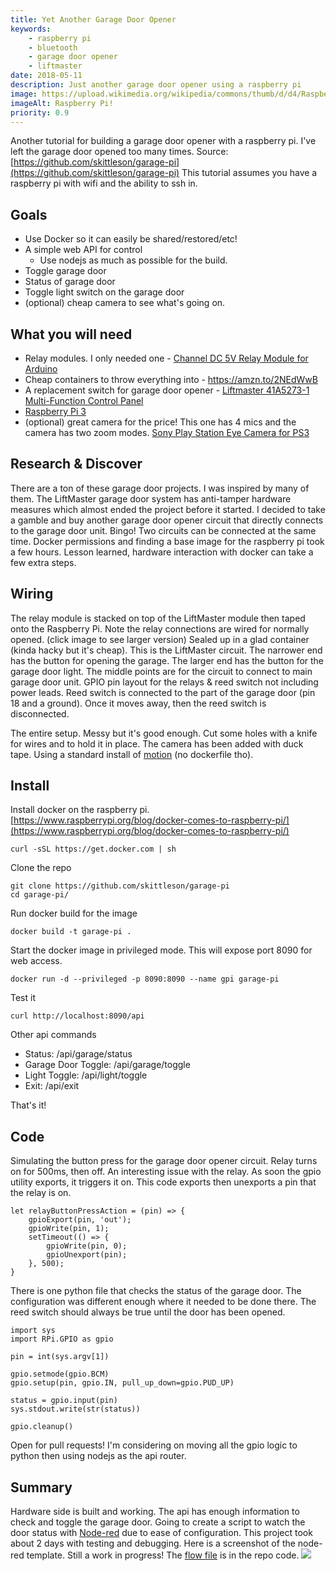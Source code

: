 ```yaml
---
title: Yet Another Garage Door Opener
keywords: 
    - raspberry pi
    - bluetooth
    - garage door opener
    - liftmaster
date: 2018-05-11
description: Just another garage door opener using a raspberry pi
image: https://upload.wikimedia.org/wikipedia/commons/thumb/d/d4/Raspberry-Pi-2-Bare-BR.jpg/330px-Raspberry-Pi-2-Bare-BR.jpg
imageAlt: Raspberry Pi!
priority: 0.9
---
```


Another tutorial for building a garage door opener with a raspberry pi. I've left the garage door opened too many times. Source: [https://github.com/skittleson/garage-pi](https://github.com/skittleson/garage-pi) This tutorial assumes you have a raspberry pi with wifi and the ability to ssh in.

## Goals

- Use Docker so it can easily be shared/restored/etc!
- A simple web API for control
  - Use nodejs as much as possible for the build.
- Toggle garage door
- Status of garage door
- Toggle light switch on the garage door
- (optional) cheap camera to see what's going on.

## What you will need

- Relay modules. I only needed one - [Channel DC 5V Relay Module for Arduino](https://amzn.to/2RP4zNC)
- Cheap containers to throw everything into - https://amzn.to/2NEdWwB
- A replacement switch for garage door opener - [Liftmaster 41A5273-1 Multi-Function Control Panel](https://amzn.to/2pShUrK)
- [Raspberry Pi 3](https://amzn.to/2RMxQc5)
- (optional) great camera for the price! This one has 4 mics and the camera has two zoom modes. [Sony Play Station Eye Camera for PS3](https://amzn.to/2CIAmvF)

## Research & Discover

There are a ton of these garage door projects. I was inspired by many of them. The LiftMaster garage door system has anti-tamper hardware measures which almost ended the project before it started. I decided to take a gamble and buy another garage door opener circuit that directly connects to the garage door unit. Bingo! Two circuits can be connected at the same time. Docker permissions and finding a base image for the raspberry pi took a few hours. Lesson learned, hardware interaction with docker can take a few extra steps.

## Wiring

The relay module is stacked on top of the LiftMaster module then taped onto the Raspberry Pi. Note the relay connections are wired for normally opened. (click image to see larger version) Sealed up in a glad container (kinda hacky but it's cheap). This is the LiftMaster circuit. The narrower end has the button for opening the garage. The larger end has the button for the garage door light. The middle points are for the circuit to connect to main garage door unit. GPIO pin layout for the relays & reed switch not including power leads.  Reed switch is connected to the part of the garage door (pin 18 and a ground). Once it moves away, then the reed switch is disconnected.

 The entire setup. Messy but it's good enough. Cut some holes with a knife for wires and to hold it in place. The camera has been added with duck tape. Using a standard install of [motion](https://motion-project.github.io/motion_build.html) (no dockerfile tho). 
## Install

Install docker on the raspberry pi. [https://www.raspberrypi.org/blog/docker-comes-to-raspberry-pi/](https://www.raspberrypi.org/blog/docker-comes-to-raspberry-pi/)

    curl -sSL https://get.docker.com | sh

Clone the repo

    git clone https://github.com/skittleson/garage-pi
    cd garage-pi/

Run docker build for the image

    docker build -t garage-pi .

Start the docker image in privileged mode. This will expose port 8090 for web access.

    docker run -d --privileged -p 8090:8090 --name gpi garage-pi

Test it

    curl http://localhost:8090/api

Other api commands

- Status: /api/garage/status
- Garage Door Toggle: /api/garage/toggle
- Light Toggle: /api/light/toggle
- Exit: /api/exit

That's it!

## Code

Simulating the button press for the garage door opener circuit. Relay turns on for 500ms, then off. An interesting issue with the relay. As soon the gpio utility exports, it triggers it on. This code exports then unexports a pin that the relay is on.


    let relayButtonPressAction = (pin) => {
        gpioExport(pin, 'out');
        gpioWrite(pin, 1);
        setTimeout(() => {
            gpioWrite(pin, 0);
            gpioUnexport(pin);
        }, 500);
    }

There is one python file that checks the status of the garage door. The configuration was different enough where it needed to be done there. The reed switch should always be true until the door has been opened.


    import sys
    import RPi.GPIO as gpio

    pin = int(sys.argv[1])

    gpio.setmode(gpio.BCM)
    gpio.setup(pin, gpio.IN, pull_up_down=gpio.PUD_UP)

    status = gpio.input(pin)
    sys.stdout.write(str(status))

    gpio.cleanup()

Open for pull requests! I'm considering on moving all the gpio logic to python then using nodejs as the api router.

## Summary

Hardware side is built and working. The api has enough information to check and toggle the garage door. Going to create a script to watch the door status with [Node-red](https://nodered.org/) due to ease of configuration. This project took about 2 days with testing and debugging. Here is a screenshot of the node-red template. Still a work in progress! The [flow file](https://github.com/skittleson/garage-pi/blob/master/garage-pi-node-red-flow.json) is in the repo code. [![](https://docodethatmatters.com/wp-content/uploads/2018/03/node-red-template-2-253x300.png)](https://docodethatmatters.com/wp-content/uploads/2018/03/node-red-template-2.png)
